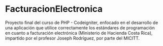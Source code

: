# FacturacionElectronica
Proyecto final del curso de PHP - Codeigniter, enfocado en el desarrollo de una aplicación que utilice correctamente los estándares de programación en cuanto a facturación electrónica (Ministerio de Hacienda Costa Rica), impartido por el profesor Joseph Rodríguez, por parte del MICITT.
